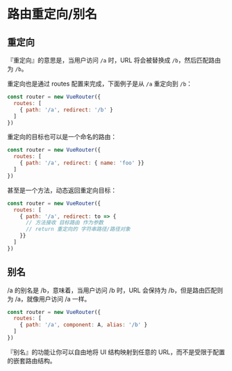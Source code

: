 # 路由重定向/别名

## 重定向

『重定向』的意思是，当用户访问 `/a` 时，URL 将会被替换成 `/b`，然后匹配路由为 `/b`。

重定向也是通过 routes 配置来完成，下面例子是从 `/a` 重定向到 `/b`：

```js
const router = new VueRouter({
  routes: [
    { path: '/a', redirect: '/b' }
  ]
})
```

重定向的目标也可以是一个命名的路由：

```js
const router = new VueRouter({
  routes: [
    { path: '/a', redirect: { name: 'foo' }}
  ]
})
```

甚至是一个方法，动态返回重定向目标：

```js
const router = new VueRouter({
  routes: [
    { path: '/a', redirect: to => {
      // 方法接收 目标路由 作为参数
      // return 重定向的 字符串路径/路径对象
    }}
  ]
})
```

## 别名

/a 的别名是 /b，意味着，当用户访问 /b 时，URL 会保持为 /b，但是路由匹配则为 /a，就像用户访问 /a 一样。

```js
const router = new VueRouter({
  routes: [
    { path: '/a', component: A, alias: '/b' }
  ]
})
```

『别名』的功能让你可以自由地将 UI 结构映射到任意的 URL，而不是受限于配置的嵌套路由结构。

